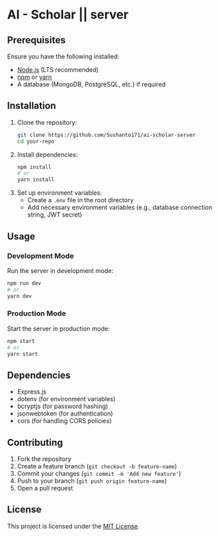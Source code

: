 # AI - Scholar || server

## Prerequisites

Ensure you have the following installed:

- [Node.js](https://nodejs.org/) (LTS recommended)
- [npm](https://www.npmjs.com/) or [yarn](https://yarnpkg.com/)
- A database (MongoDB, PostgreSQL, etc.) if required

## Installation

1. Clone the repository:
   ```sh
   git clone https://github.com/Sushanto171/ai-scholar-server
   cd your-repo
   ```
2. Install dependencies:
   ```sh
   npm install
   # or
   yarn install
   ```
3. Set up environment variables:
   - Create a `.env` file in the root directory
   - Add necessary environment variables (e.g., database connection string, JWT secret)

## Usage

### Development Mode

Run the server in development mode:

```sh
npm run dev
# or
yarn dev
```

### Production Mode

Start the server in production mode:

```sh
npm start
# or
yarn start
```

## Dependencies

- Express.js
- dotenv (for environment variables)
- bcryptjs (for password hashing)
- jsonwebtoken (for authentication)
- cors (for handling CORS policies)

## Contributing

1. Fork the repository
2. Create a feature branch (`git checkout -b feature-name`)
3. Commit your changes (`git commit -m 'Add new feature'`)
4. Push to your branch (`git push origin feature-name`)
5. Open a pull request

## License

This project is licensed under the [MIT License](LICENSE).

